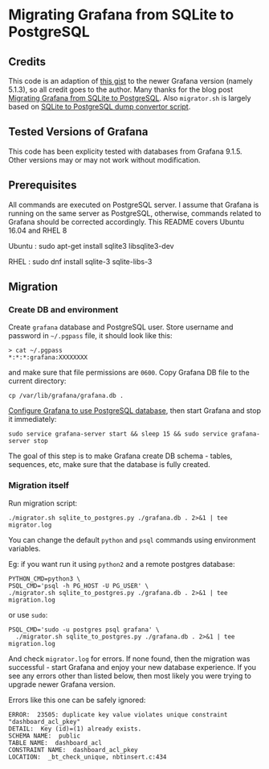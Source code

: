 # Migrating Grafana from SQLite to PostgreSQL

## Credits

This code is an adaption of [this gist](https://gist.github.com/pizjix/158e632495f67b3bda52b41b14ec600d) to the newer Grafana version (namely 5.1.3), so all credit goes to the author. Many thanks for the blog post [Migrating Grafana from SQLite to PostgreSQL](https://pizjix.com/migrating-grafana-from-sqlite-to-postgresql/). Also `migrator.sh` is largely based on [SQLite to PostgreSQL dump convertor script](https://gist.github.com/vigneshwaranr/3454093).

## Tested Versions of Grafana

This code has been explicity tested with databases from Grafana 9.1.5. Other versions may or may not work without modification.

## Prerequisites

All commands are executed on PostgreSQL server. I assume that Grafana is running on the same server as PostgreSQL, otherwise, commands related to Grafana should be corrected accordingly. This README covers Ubuntu 16.04 and RHEL 8

Ubuntu :
    sudo apt-get install sqlite3 libsqlite3-dev

RHEL :
    sudo dnf install sqlite-3 sqlite-libs-3

## Migration

### Create DB and environment

Create `grafana` database and PostgreSQL user. Store username and password in `~/.pgpass` file, it should look like this:

    > cat ~/.pgpass
    *:*:*:grafana:XXXXXXXX

and make sure that file permissions are `0600`. Copy Grafana DB file to the current directory:

    cp /var/lib/grafana/grafana.db .

[Configure Grafana to use PostgreSQL database](http://docs.grafana.org/installation/configuration/#database), then start Grafana and stop it immediately:

    sudo service grafana-server start && sleep 15 && sudo service grafana-server stop

The goal of this step is to make Grafana create DB schema - tables, sequences, etc,
make sure that the database is fully created.

### Migration itself

Run migration script:

    ./migrator.sh sqlite_to_postgres.py ./grafana.db . 2>&1 | tee migrator.log

You can change the default `python` and `psql` commands using environment
variables.

Eg: if you want run it using `python2` and a remote postgres database:

    PYTHON_CMD=python3 \
    PSQL_CMD='psql -h PG_HOST -U PG_USER' \
    ./migrator.sh sqlite_to_postgres.py ./grafana.db . 2>&1 | tee migration.log
    
or use `sudo`:

    PSQL_CMD='sudo -u postgres psql grafana' \
      ./migrator.sh sqlite_to_postgres.py ./grafana.db . 2>&1 | tee migration.log

And check `migrator.log` for errors. If none found, then the migration was successful - start Grafana and enjoy your new database experience. If you see any errors other than listed below, then most likely you were trying to upgrade newer Grafana version.

Errors like this one can be safely ignored:

    ERROR:  23505: duplicate key value violates unique constraint "dashboard_acl_pkey"
    DETAIL:  Key (id)=(1) already exists.
    SCHEMA NAME:  public
    TABLE NAME:  dashboard_acl
    CONSTRAINT NAME:  dashboard_acl_pkey
    LOCATION:  _bt_check_unique, nbtinsert.c:434
